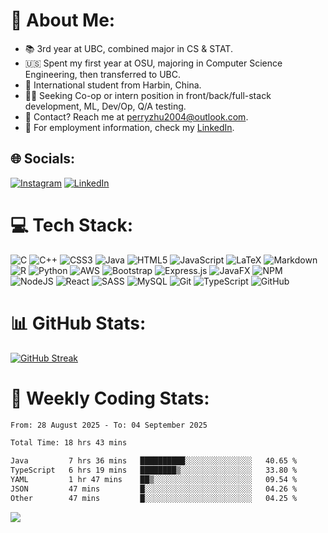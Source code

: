 # 💫 About Me:

- 📚 3rd year at UBC, combined major in CS & STAT. <br>
- 🇺🇸 Spent my first year at OSU, majoring in Computer Science Engineering, then transferred to UBC. <br>
- 🛫 International student from Harbin, China. <br>
- 🧑‍💻 Seeking Co-op or intern position in front/back/full-stack development, ML, Dev/Op, Q/A testing.
- 📨 Contact? Reach me at [perryzhu2004@outlook.com](mailto:perryzhu2004@outlook.com).
- 📑 For employment information, check my [LinkedIn](https://www.linkedin.com/in/perry-z/).

## 🌐 Socials:

[![Instagram](https://img.shields.io/badge/Instagram-%23E4405F.svg?logo=Instagram&logoColor=white)](https://instagram.com/perryzhu2004) [![LinkedIn](https://img.shields.io/badge/LinkedIn-%230077B5.svg?logo=linkedin&logoColor=white)](https://www.linkedin.com/in/perry-z/)

# 💻 Tech Stack:

![C](https://img.shields.io/badge/c-%2300599C.svg?style=flat&logo=c&logoColor=white) ![C++](https://img.shields.io/badge/c++-%2300599C.svg?style=flat&logo=c%2B%2B&logoColor=white) ![CSS3](https://img.shields.io/badge/css3-%231572B6.svg?style=flat&logo=css3&logoColor=white) ![Java](https://img.shields.io/badge/java-%23ED8B00.svg?style=flat&logo=openjdk&logoColor=white) ![HTML5](https://img.shields.io/badge/html5-%23E34F26.svg?style=flat&logo=html5&logoColor=white) ![JavaScript](https://img.shields.io/badge/javascript-%23323330.svg?style=flat&logo=javascript&logoColor=%23F7DF1E) ![LaTeX](https://img.shields.io/badge/latex-%23008080.svg?style=flat&logo=latex&logoColor=white) ![Markdown](https://img.shields.io/badge/markdown-%23000000.svg?style=flat&logo=markdown&logoColor=white) ![R](https://img.shields.io/badge/r-%23276DC3.svg?style=flat&logo=r&logoColor=white) ![Python](https://img.shields.io/badge/python-3670A0?style=flat&logo=python&logoColor=ffdd54) ![AWS](https://img.shields.io/badge/AWS-%23FF9900.svg?style=flat&logo=amazon-aws&logoColor=white) ![Bootstrap](https://img.shields.io/badge/bootstrap-%238511FA.svg?style=flat&logo=bootstrap&logoColor=white) ![Express.js](https://img.shields.io/badge/express.js-%23404d59.svg?style=flat&logo=express&logoColor=%2361DAFB) ![JavaFX](https://img.shields.io/badge/javafx-%23FF0000.svg?style=flat&logo=javafx&logoColor=white) ![NPM](https://img.shields.io/badge/NPM-%23CB3837.svg?style=flat&logo=npm&logoColor=white) ![NodeJS](https://img.shields.io/badge/node.js-6DA55F?style=flat&logo=node.js&logoColor=white) ![React](https://img.shields.io/badge/react-%2320232a.svg?style=flat&logo=react&logoColor=%2361DAFB) ![SASS](https://img.shields.io/badge/SASS-hotpink.svg?style=flat&logo=SASS&logoColor=white) ![MySQL](https://img.shields.io/badge/mysql-4479A1.svg?style=flat&logo=mysql&logoColor=white) ![Git](https://img.shields.io/badge/git-%23F05033.svg?style=flat&logo=git&logoColor=white) ![TypeScript](https://img.shields.io/badge/typescript-%23007ACC.svg?style=flat&logo=typescript&logoColor=white) ![GitHub](https://img.shields.io/badge/github-%23121011.svg?style=flat&logo=github&logoColor=white)

# 📊 GitHub Stats:

<!-- ![](https://github-readme-stats.vercel.app/api?username=Perry2004&theme=tokyonight&hide_border=false&include_all_commits=true&count_private=true)<br/> -->

[![GitHub Streak](https://github-readme-streak-stats-xi-plum.vercel.app?user=Perry2004&theme=transparent)](https://git.io/streak-stats)

<!-- ![](https://github-readme-stats.vercel.app/api/top-langs/?username=Perry2004&theme=tokyonight&hide_border=false&include_all_commits=false&count_private=true&layout=compact) -->
<!-- Proudly created with GPRM ( https://gprm.itsvg.in ) -->

# 🔢 Weekly Coding Stats:

<!--START_SECTION:waka-->

```txt
From: 28 August 2025 - To: 04 September 2025

Total Time: 18 hrs 43 mins

Java         7 hrs 36 mins   ██████████░░░░░░░░░░░░░░░   40.65 %
TypeScript   6 hrs 19 mins   ████████▒░░░░░░░░░░░░░░░░   33.80 %
YAML         1 hr 47 mins    ██▒░░░░░░░░░░░░░░░░░░░░░░   09.54 %
JSON         47 mins         █░░░░░░░░░░░░░░░░░░░░░░░░   04.26 %
Other        47 mins         █░░░░░░░░░░░░░░░░░░░░░░░░   04.25 %
```

<!--END_SECTION:waka-->

[![](https://visitcount.itsvg.in/api?id=Perry2004&icon=10&color=3)](https://visitcount.itsvg.in)

